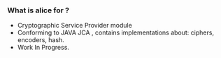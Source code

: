 ### What is alice for ? ###

* Cryptographic Service Provider module
* Conforming to JAVA JCA , contains implementations about: ciphers, encoders, hash.
* Work In Progress.


